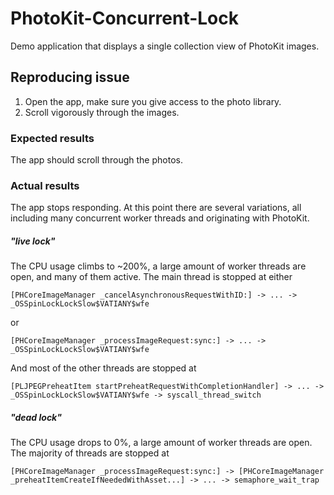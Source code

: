 # PhotoKit-Concurrent-Lock
Demo application that displays a single collection view of PhotoKit images.

## Reproducing issue
1. Open the app, make sure you give access to the photo library.
2. Scroll vigorously through the images.

### Expected results
The app should scroll through the photos.

### Actual results
The app stops responding. At this point there are several variations, all including many concurrent worker threads and originating with PhotoKit.
##### "live lock" 
The CPU usage climbs to ~200%, a large amount of worker threads are open, and many of them active.
The main thread is stopped at either
```
[PHCoreImageManager _cancelAsynchronousRequestWithID:] -> ... -> _OSSpinLockLockSlow$VATIANY$wfe
```
or
```
[PHCoreImageManager _processImageRequest:sync:] -> ... -> _OSSpinLockLockSlow$VATIANY$wfe
```
And most of the other threads are stopped at
```
[PLJPEGPreheatItem startPreheatRequestWithCompletionHandler] -> ... -> _OSSpinLockLockSlow$VATIANY$wfe -> syscall_thread_switch
```

##### "dead lock"
The CPU usage drops to 0%, a large amount of worker threads are open.
The majority of threads are stopped at
```
[PHCoreImageManager _processImageRequest:sync:] -> [PHCoreImageManager _preheatItemCreateIfNeededWithAsset...] -> ... -> semaphore_wait_trap
```
